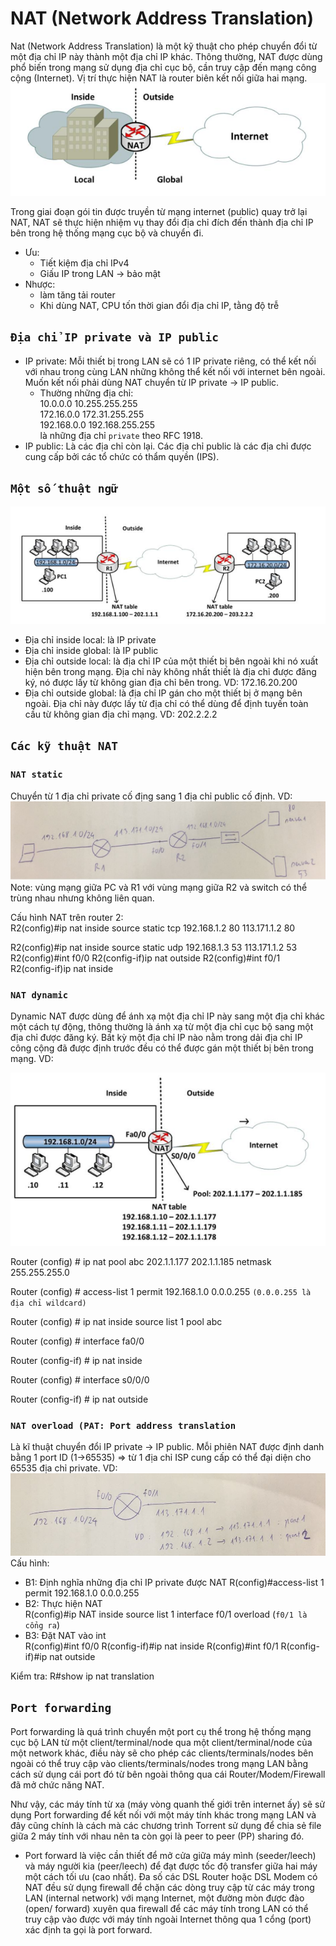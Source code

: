 # NAT (Network Address Translation)

Nat (Network Address Translation) là một kỹ thuật cho phép chuyển đổi từ một địa chỉ IP này thành một địa chỉ IP khác. Thông thường, NAT được dùng phổ biến trong mạng sử dụng địa chỉ cục bộ, cần truy cập đến mạng công cộng (Internet). Vị trí thực hiện NAT là router biên kết nối giữa hai mạng.
![NAT1](../img/NAT1.png)

Trong giai đoạn gói tin được truyền từ mạng internet (public) quay trở lại NAT, NAT sẽ thực hiện nhiệm vụ thay đổi địa chỉ đích đến thành địa chỉ IP bên trong hệ thống mạng cục bộ và chuyển đi.

- Ưu:
    + Tiết kiệm địa chỉ IPv4
    + Giấu IP trong LAN -> bảo mật
- Nhược: 
    + làm tăng tải router
    + Khi dùng NAT, CPU tốn thời gian đổi địa chỉ IP, tằng độ trễ

## `Địa chỉ IP private và IP public`

- IP private: Mỗi thiết bị trong LAN sẽ có 1 IP private riêng, có thể kết nối với nhau trong cùng LAN những không thể kết nối với internet bên ngoài. Muốn kết nối phải dùng NAT chuyển từ IP private -> IP public.
    + Thường những địa chỉ:<br>10.0.0.0 10.255.255.255<br> 172.16.0.0 172.31.255.255<br> 192.168.0.0 192.168.255.255<br> là những địa chỉ `private` theo RFC 1918.
- IP public: Là các địa chỉ còn lại. Các địa chỉ public là các địa chỉ được cung cấp bởi các tổ chức có thẩm quyền (IPS).
## `Một số thuật ngữ`
![NAT2](../img/NAT2.png)
- Địa chỉ inside local: là IP private
- Địa chỉ inside global: là IP public
- Địa chỉ outside local: là địa chỉ IP của một thiết bị bên ngoài khi nó xuất hiện bên trong mạng. Địa chỉ này không nhất thiết là địa chỉ được đăng ký, nó được lấy từ không gian địa chỉ bên trong. VD: 172.16.20.200
- Địa chỉ outside global: là địa chỉ IP gán cho một thiết bị ở mạng bên ngoài. Địa chỉ này được lấy từ địa chỉ có thể dùng để định tuyến toàn cầu từ không gian địa chỉ mạng. VD: 202.2.2.2
## `Các kỹ thuật NAT`
### `NAT static`
Chuyển từ 1 địa chỉ private cố địng sang 1 địa chỉ public cố định. VD:
![NATstatic](../img/NATstatic.JPG)
Note: vùng mạng giữa PC và R1 với vùng mạng giữa R2 và switch có thể trùng nhau nhưng không liên quan.

Cấu hình NAT trên router 2:<br>
R2(config)#ip nat inside source static tcp 192.168.1.2 80 113.171.1.2 80

R2(config)#ip nat inside source static udp 192.168.1.3 53 113.171.1.2 53<br>
R2(config)#int f0/0
R2(config-if)ip nat outside
R2(config)#int f0/1
R2(config-if)ip nat inside
### `NAT dynamic`
Dynamic NAT được dùng để ánh xạ một địa chỉ IP này sang một địa chỉ khác một cách tự động, thông thường là ánh xạ từ một địa chỉ cục bộ sang một địa chỉ được đăng ký. Bất kỳ một địa chỉ IP nào nằm trong dải địa chỉ IP công cộng đã được định trước đều có thể được gán một thiết bị bên trong mạng. VD:

![NATdynamic](../img/NATdynamic.png)

Router (config) # ip nat pool abc 202.1.1.177 202.1.1.185 netmask 255.255.255.0

Router (config) # access-list 1 permit 192.168.1.0  0.0.0.255 `(0.0.0.255 là địa chỉ wildcard)`

Router (config) # ip nat inside source list 1 pool abc

Router (config) # interface fa0/0

Router (config-if) # ip nat inside

Router (config) # interface s0/0/0

Router (config-if) # ip nat outside
### `NAT overload (PAT: Port address translation`
Là kĩ thuật chuyển đổi IP private -> IP public. Mỗi phiên NAT được định danh bằng 1 port ID (1->65535) => từ 1 địa chỉ ISP cung cấp có thể đại diện cho 65535 địa chỉ private. VD:
![NAToverload](../img/NAToverload.JPG)
Cấu hình: 
- B1: Định nghĩa những địa chỉ IP private được NAT
R(config)#access-list 1 permit 192.168.1.0 0.0.0.255
- B2: Thực hiện NAT<br>
R(config)#ip NAT inside source list 1 interface f0/1 overload (`f0/1 là cổng ra`)
- B3: Đặt NAT vào int<br>
R(config)#int f0/0
R(config-if)#ip nat inside
R(config)#int f0/1
R(config-if)#ip nat outside

Kiểm tra: R#show ip nat translation

## `Port forwarding`
Port forwarding là quá trình chuyển một port cụ thể trong hệ thống mạng cục bộ LAN từ một client/terminal/node qua một client/terminal/node của một network khác, điều này sẽ cho phép các clients/terminals/nodes bên ngoài có thể truy cập vào clients/terminals/nodes trong mạng LAN bằng cách sử dụng cái port đó từ bên ngoài thông qua cái Router/Modem/Firewall đã mở chức năng NAT.

Như vậy, các máy tính từ xa (máy vòng quanh thế giới trên internet ấy) sẽ sử dụng Port forwarding để kết nối với một máy tính khác trong mạng LAN và đây cũng chính là cách mà các chương trình Torrent sử dụng để chia sẻ file giữa 2 máy tính với nhau nên ta còn gọi là peer to peer (PP) sharing đó.

- Port forward là việc cần thiết để mở cửa giữa máy mình (seeder/leech) và máy người kia (peer/leech) để đạt được tốc độ transfer giữa hai máy một cách tối ưu (cao nhất). Đa số các DSL Router hoặc DSL Modem có NAT đều sử dụng firewall để chặn các dòng truy cập từ các máy trong LAN (internal network) với mạng Internet, một đường mòn được đào (open/ forward) xuyên qua firewall để các máy tính trong LAN có thể truy cập vào được với máy tính ngoài Internet thông qua 1 cổng (port) xác định ta gọi là port forward.